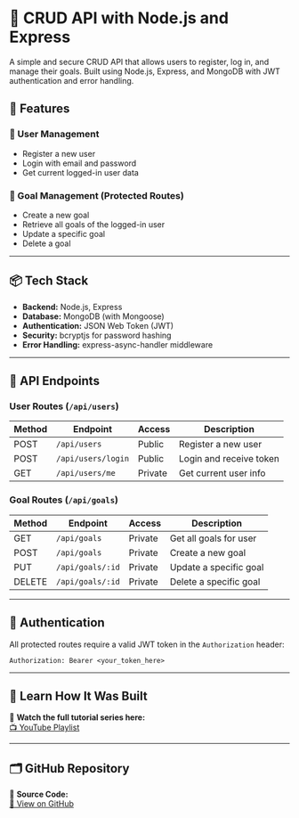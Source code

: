 # 📝 CRUD API with Node.js and Express

A simple and secure CRUD API that allows users to register, log in, and manage their goals. Built using Node.js, Express, and MongoDB with JWT authentication and error handling.

## 🚀 Features

### 👤 User Management
- Register a new user
- Login with email and password
- Get current logged-in user data

### 🎯 Goal Management (Protected Routes)
- Create a new goal
- Retrieve all goals of the logged-in user
- Update a specific goal
- Delete a goal

---

## 📦 Tech Stack

- **Backend:** Node.js, Express
- **Database:** MongoDB (with Mongoose)
- **Authentication:** JSON Web Token (JWT)
- **Security:** bcryptjs for password hashing
- **Error Handling:** express-async-handler middleware

---

## 📂 API Endpoints

### User Routes (`/api/users`)
| Method | Endpoint             | Access   | Description               |
|--------|----------------------|----------|---------------------------|
| POST   | `/api/users`         | Public   | Register a new user       |
| POST   | `/api/users/login`   | Public   | Login and receive token   |
| GET    | `/api/users/me`      | Private  | Get current user info     |

### Goal Routes (`/api/goals`)
| Method | Endpoint             | Access   | Description                  |
|--------|----------------------|----------|------------------------------|
| GET    | `/api/goals`         | Private  | Get all goals for user       |
| POST   | `/api/goals`         | Private  | Create a new goal            |
| PUT    | `/api/goals/:id`     | Private  | Update a specific goal       |
| DELETE | `/api/goals/:id`     | Private  | Delete a specific goal       |

---

## 🔐 Authentication

All protected routes require a valid JWT token in the `Authorization` header:

```
Authorization: Bearer <your_token_here>
```

---

## 🧠 Learn How It Was Built

🎥 **Watch the full tutorial series here:**  
[📺 YouTube Playlist](https://www.youtube.com/playlist?list=PLUqb0avkeLcezXihuwEGhtJYWb91fRpF4)

---

## 🗂 GitHub Repository

🔗 **Source Code:**  
[📁 View on GitHub](https://github.com/QasimAbbasi/goal-app)
